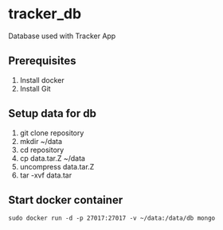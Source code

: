 # tracker_db
Database used with Tracker App

## Prerequisites
1. Install docker
2. Install Git

## Setup data for db
1. git clone repository
2. mkdir ~/data
3. cd repository
4. cp data.tar.Z ~/data
5. uncompress data.tar.Z
6. tar -xvf data.tar

## Start docker container
```http
sudo docker run -d -p 27017:27017 -v ~/data:/data/db mongo
```